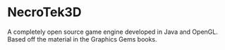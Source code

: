 # NecroTek3D
A completely open source game engine developed in Java and OpenGL. Based off the material in the Graphics Gems books.
